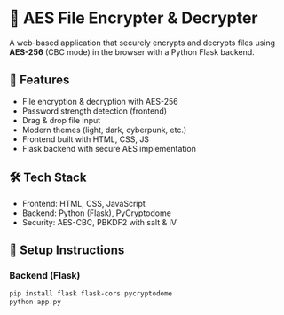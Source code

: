 # 🔐 AES File Encrypter & Decrypter
A web-based application that securely encrypts and decrypts files using **AES-256** (CBC mode) in the browser with a Python Flask backend.

## 🚀 Features
- File encryption & decryption with AES-256
- Password strength detection (frontend)
- Drag & drop file input
- Modern themes (light, dark, cyberpunk, etc.)
- Frontend built with HTML, CSS, JS
- Flask backend with secure AES implementation

## 🛠 Tech Stack
- Frontend: HTML, CSS, JavaScript
- Backend: Python (Flask), PyCryptodome
- Security: AES-CBC, PBKDF2 with salt & IV

## 🔧 Setup Instructions


### Backend (Flask)
```bash
pip install flask flask-cors pycryptodome
python app.py

